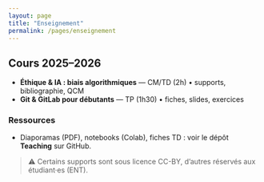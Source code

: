 ```yaml
---
layout: page
title: "Enseignement"
permalink: /pages/enseignement
---
```


## Cours 2025–2026
- **Éthique & IA : biais algorithmiques** — CM/TD (2h) • supports, bibliographie, QCM
- **Git & GitLab pour débutants** — TP (1h30) • fiches, slides, exercices

### Ressources
- Diaporamas (PDF), notebooks (Colab), fiches TD : voir le dépôt **Teaching** sur GitHub.

> ⚠️ Certains supports sont sous licence CC-BY, d’autres réservés aux étudiant·es (ENT).
